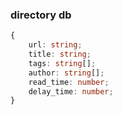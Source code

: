 ### directory db

``` typescript
{
    url: string;
    title: string;
    tags: string[];
    author: string[];
    read_time: number;
    delay_time: number;
}
```